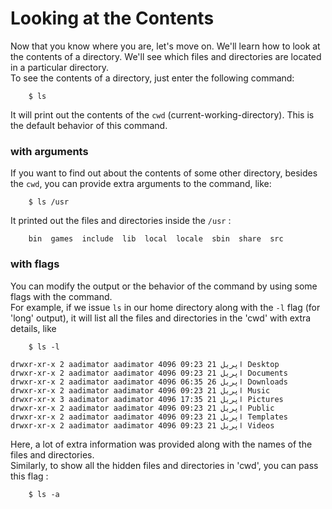 # Looking at the Contents
Now that you know where you are, let's move on. We'll learn how to look at the contents of a directory. We'll see which files and directories are located in a particular directory.  
To see the contents of a directory, just enter the following command:
```
    $ ls
```
It will print out the contents of the `cwd` (current-working-directory). This is the default behavior of this command. 

### with arguments 
If you want to find out about the contents of some other directory, besides the `cwd`, you can provide extra arguments to the command, like:
```
    $ ls /usr
```
It printed out the files and directories inside the `/usr` :
```
    bin  games  include  lib  local  locale  sbin  share  src
```
### with flags
You can modify the output or the behavior of the command by using some flags with the command.  
For example, if we issue `ls` in our home directory along with the `-l` flag (for 'long' output), it will list all the files and directories in the 'cwd' with extra details, like
```
    $ ls -l
```
```
drwxr-xr-x 2 aadimator aadimator 4096 اپريل 21 09:23 Desktop
drwxr-xr-x 2 aadimator aadimator 4096 اپريل 21 09:23 Documents
drwxr-xr-x 2 aadimator aadimator 4096 اپريل 26 06:35 Downloads
drwxr-xr-x 2 aadimator aadimator 4096 اپريل 21 09:23 Music
drwxr-xr-x 3 aadimator aadimator 4096 اپريل 21 17:35 Pictures
drwxr-xr-x 2 aadimator aadimator 4096 اپريل 21 09:23 Public
drwxr-xr-x 2 aadimator aadimator 4096 اپريل 21 09:23 Templates
drwxr-xr-x 2 aadimator aadimator 4096 اپريل 21 09:23 Videos

```
Here, a lot of extra information was provided along with the names of the files and directories.  
Similarly, to show all the hidden files and directories in 'cwd', you can pass this flag :
```
    $ ls -a
```